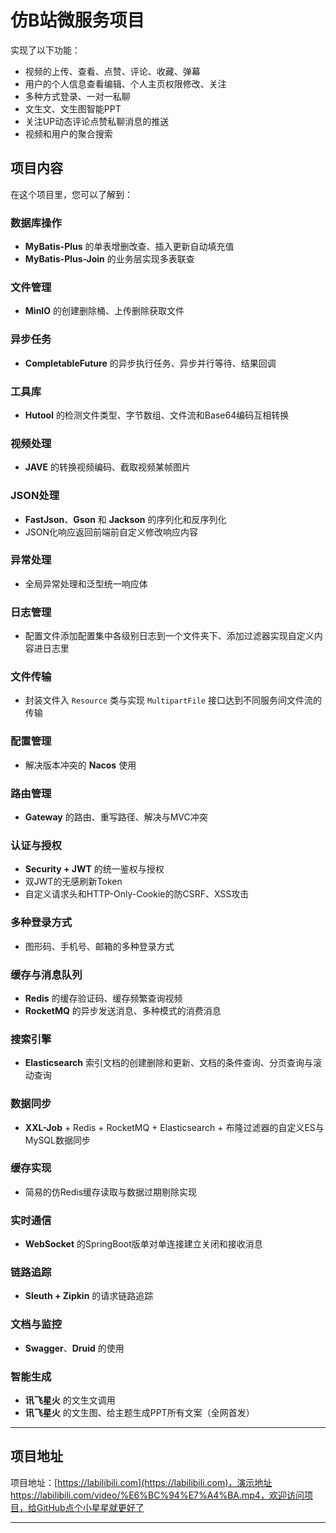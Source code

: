 # 仿B站微服务项目

实现了以下功能：
- 视频的上传、查看、点赞、评论、收藏、弹幕
- 用户的个人信息查看编辑、个人主页权限修改、关注
- 多种方式登录、一对一私聊
- 文生文、文生图智能PPT
- 关注UP动态评论点赞私聊消息的推送
- 视频和用户的聚合搜索

## 项目内容

在这个项目里，您可以了解到：

### 数据库操作
- **MyBatis-Plus** 的单表增删改查、插入更新自动填充值
- **MyBatis-Plus-Join** 的业务层实现多表联查

### 文件管理
- **MinIO** 的创建删除桶、上传删除获取文件

### 异步任务
- **CompletableFuture** 的异步执行任务、异步并行等待、结果回调

### 工具库
- **Hutool** 的检测文件类型、字节数组、文件流和Base64编码互相转换

### 视频处理
- **JAVE** 的转换视频编码、截取视频某帧图片

### JSON处理
- **FastJson**、**Gson** 和 **Jackson** 的序列化和反序列化
- JSON化响应返回前端前自定义修改响应内容

### 异常处理
- 全局异常处理和泛型统一响应体

### 日志管理
- 配置文件添加配置集中各级别日志到一个文件夹下、添加过滤器实现自定义内容进日志里

### 文件传输
- 封装文件入 `Resource` 类与实现 `MultipartFile` 接口达到不同服务间文件流的传输

### 配置管理
- 解决版本冲突的 **Nacos** 使用

### 路由管理
- **Gateway** 的路由、重写路径、解决与MVC冲突

### 认证与授权
- **Security + JWT** 的统一鉴权与授权
- 双JWT的无感刷新Token
- 自定义请求头和HTTP-Only-Cookie的防CSRF、XSS攻击

### 多种登录方式
- 图形码、手机号、邮箱的多种登录方式

### 缓存与消息队列
- **Redis** 的缓存验证码、缓存频繁查询视频
- **RocketMQ** 的异步发送消息、多种模式的消费消息

### 搜索引擎
- **Elasticsearch** 索引文档的创建删除和更新、文档的条件查询、分页查询与滚动查询

### 数据同步
- **XXL-Job** + Redis + RocketMQ + Elasticsearch + 布隆过滤器的自定义ES与MySQL数据同步

### 缓存实现
- 简易的仿Redis缓存读取与数据过期剔除实现

### 实时通信
- **WebSocket** 的SpringBoot版单对单连接建立关闭和接收消息

### 链路追踪
- **Sleuth + Zipkin** 的请求链路追踪

### 文档与监控
- **Swagger**、**Druid** 的使用

### 智能生成
- **讯飞星火** 的文生文调用
- **讯飞星火** 的文生图、给主题生成PPT所有文案（全网首发）

---

## 项目地址

项目地址：[https://labilibili.com](https://labilibili.com)，演示地址https://labilibili.com/video/%E6%BC%94%E7%A4%BA.mp4，欢迎访问项目，给GitHub点个小星星就更好了

---
